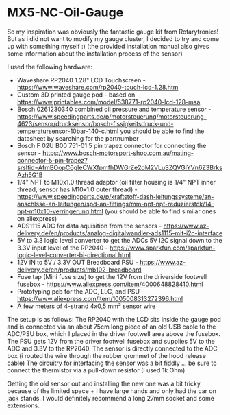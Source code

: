 # MX5-NC-Oil-Gauge

So my inspiration was obviously the fantastic gauge kit from Rotarytronics! But as i did not want to modify my gauge cluster, I decided to try and come up with something myself :)
(the provided installation manual also gives some information about the installation process of the sensor)

I used the following hardware:

- Waveshare RP2040 1.28" LCD Touchscreen - https://www.waveshare.com/rp2040-touch-lcd-1.28.htm
- Custom 3D printed gauge pod - based on https://www.printables.com/model/538771-rp2040-lcd-128-msa
- Bosch 0261230340 combined oil pressure and temperature sensor - https://www.speedingparts.de/p/motorsteuerung/motorsteuerung-4623/sensor/drucksensor/bosch-flssigkeitsdruck-und-temperatursensor-10bar-140-c.html you should be able to find the datasheet by searching for the partnumber
- Bosch F 02U B00 751-01 5 pin trapez connector for connecting the sensor - https://www.bosch-motorsport-shop.com.au/mating-connector-5-pin-trapez?srsltid=AfmBOopC6gIeCWXfpmfhDWGrZe2oM2VLuSZQVGlYVn6Z3BrksAzh5G1B
- 1/4" NPT to M10x1.0 thread adaptor (oil filter housing is 1/4" NPT inner thread, sensor has M10x1.0 outer thread) - https://www.speedingparts.de/p/kraftstoff-dash-leitungssysteme/an-anschlsse-an-leitungen/spd-an-fittings/mm-npt-npt-reduzierstck/14-npt-m10x10-verringerung.html (you should be able to find similar ones on aliexpress)
- ADS1115 ADC for data aquisition from the sensors - https://www.az-delivery.de/en/products/analog-digitalwandler-ads1115-mit-i2c-interface
- 5V to 3.3 logic level converter to get the ADCs 5V I2C signal down to the 3.3V input level of the RP2040 - https://www.sparkfun.com/sparkfun-logic-level-converter-bi-directional.html
- 12V IN to 5V / 3.3V OUT Breadboard PSU - https://www.az-delivery.de/en/products/mb102-breadboard
- Fuse tap (Mini fuse size) to get the 12V from the driverside footwell fusebox - https://www.aliexpress.com/item/4000648828410.html
- Prototyping pcb for the ADC, LLC, and PSU - https://www.aliexpress.com/item/1005008313272396.html
- A few meters of 4-strand 4x0,5 mm² sensor wire

The setup is as follows: The RP2040 with the LCD sits inside the gauge pod and is connected via an about 75cm long piece of an old USB cable to the ADC/PSU box, which I placed in the driver footwell area above the fusebox. The PSU gets 12V from the driver footwell fusebox and supplies 5V to the ADC and 3.3V to the RP2040. The sensor is directly connected to the ADC box (i routed the wire through the rubber grommet of the hood release cable)
The circuitry for interfacing the sensor was a bit fiddly ... be sure to connect the thermistor via a pull-down resistor (I used 1k Ohm)

Getting the old sensor out and installing the new one was a bit tricky because of the limited space + I have large hands and only had the car on jack stands. I would definitely recommend a long 27mm socket and some extensions.

